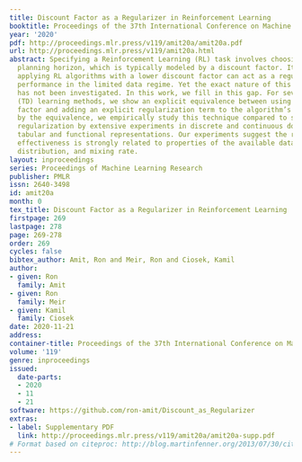 ```yaml
---
title: Discount Factor as a Regularizer in Reinforcement Learning
booktitle: Proceedings of the 37th International Conference on Machine Learning
year: '2020'
pdf: http://proceedings.mlr.press/v119/amit20a/amit20a.pdf
url: http://proceedings.mlr.press/v119/amit20a.html
abstract: Specifying a Reinforcement Learning (RL) task involves choosing a suitable
  planning horizon, which is typically modeled by a discount factor. It is known that
  applying RL algorithms with a lower discount factor can act as a regularizer, improving
  performance in the limited data regime. Yet the exact nature of this regularizer
  has not been investigated. In this work, we fill in this gap. For several Temporal-Difference
  (TD) learning methods, we show an explicit equivalence between using a reduced discount
  factor and adding an explicit regularization term to the algorithm’s loss. Motivated
  by the equivalence, we empirically study this technique compared to standard L2
  regularization by extensive experiments in discrete and continuous domains, using
  tabular and functional representations. Our experiments suggest the regularization
  effectiveness is strongly related to properties of the available data, such as size,
  distribution, and mixing rate.
layout: inproceedings
series: Proceedings of Machine Learning Research
publisher: PMLR
issn: 2640-3498
id: amit20a
month: 0
tex_title: Discount Factor as a Regularizer in Reinforcement Learning
firstpage: 269
lastpage: 278
page: 269-278
order: 269
cycles: false
bibtex_author: Amit, Ron and Meir, Ron and Ciosek, Kamil
author:
- given: Ron
  family: Amit
- given: Ron
  family: Meir
- given: Kamil
  family: Ciosek
date: 2020-11-21
address: 
container-title: Proceedings of the 37th International Conference on Machine Learning
volume: '119'
genre: inproceedings
issued:
  date-parts:
  - 2020
  - 11
  - 21
software: https://github.com/ron-amit/Discount_as_Regularizer
extras:
- label: Supplementary PDF
  link: http://proceedings.mlr.press/v119/amit20a/amit20a-supp.pdf
# Format based on citeproc: http://blog.martinfenner.org/2013/07/30/citeproc-yaml-for-bibliographies/
---
```

